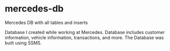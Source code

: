 # mercedes-db
Mercedes DB with all tables and inserts

Database I created while working at Mercedes. Database includes customer information, vehicle information, transactions, and more. The Database was built using SSMS. 
